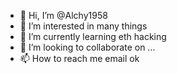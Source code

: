 - 👋 Hi, I’m @Alchy1958
- 👀 I’m interested in many things
- 🌱 I’m currently learning eth hacking
- 💞️ I’m looking to collaborate on ...
- 📫 How to reach me email ok

<!---
Alchy1958/Alchy1958 is a ✨ special ✨ repository because its `README.md` (this file) appears on your GitHub profile.
You can click the Preview link to take a look at your changes.
--->
